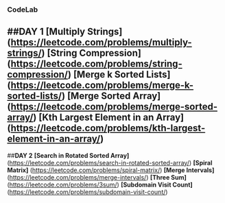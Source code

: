 ### CodeLab

##**DAY 1**
**[Multiply Strings]** (https://leetcode.com/problems/multiply-strings/)
**[String Compression]** (https://leetcode.com/problems/string-compression/)
**[Merge k Sorted Lists]** (https://leetcode.com/problems/merge-k-sorted-lists/)
**[Merge Sorted Array]** (https://leetcode.com/problems/merge-sorted-array/)
**[Kth Largest Element in an Array]** (https://leetcode.com/problems/kth-largest-element-in-an-array/)
---

##**DAY 2**
**[Search in Rotated Sorted Array]** (https://leetcode.com/problems/search-in-rotated-sorted-array/)
**[Spiral Matrix]** (https://leetcode.com/problems/spiral-matrix/)
**[Merge Intervals]** (https://leetcode.com/problems/merge-intervals/)
**[Three Sum]** (https://leetcode.com/problems/3sum/)
**[Subdomain Visit Count]** (https://leetcode.com/problems/subdomain-visit-count/)
